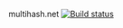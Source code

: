 multihash.net
[![Build status](https://ci.appveyor.com/api/projects/status/wsewx8owqw12b22k/branch/master?svg=true)](https://ci.appveyor.com/project/MCGPPeters/multihash-net/branch/master)
